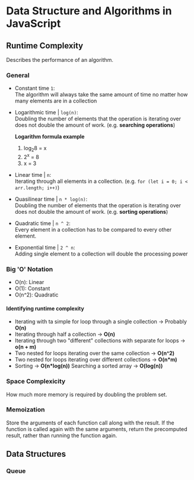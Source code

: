 # Data Structure and Algorithms in JavaScript

## Runtime Complexity
Describes the performance of an algorithm.

### General 
- Constant time `1`:  
The algorithm will always take the same amount of time no matter how many elements are in a collection

- Logarithmic time | `log(n)`:  
Doubling the number of elements that the operation is iterating over does not double the amount of work. (e.g. **searching operations**)

  **Logarithm formula example**  
  1. log<sub>2</sub>8 = x
  2. 2<sup>x</sup> = 8
  3. x = 3

- Linear time | `n`:  
Iterating through all elements in a collection. (e.g. `for (let i = 0; i < arr.length; i++)`)

- Quasilinear time | `n * log(n)`:  
Doubling the number of elements that the operation is iterating over does not double the amount of work. (e.g. **sorting operations**)

- Quadratic time | `n ^ 2`:  
Every element in a collection has to be compared to every other element.

- Exponential time | `2 ^ n`:  
Adding single element to a collection will double the processing power

### Big 'O' Notation
- O(n): Linear
- O(1): Constant
- O(n^2): Quadratic

#### Identifying runtime complexity
- Iterating with ta simple for loop through a single collection -> Probably **O(n)**
- Iterating through half a collection -> **O(n)**
- Iterating through two "different" collections with separate for loops -> **o(n + m)**
- Two nested for loops iterating over the same collection -> **O(n^2)**
- Two nested for loops iterating over different collections -> **O(n*m)**
- Sorting -> **O(n*log(n))**
Searching a sorted array -> **O(log(n))**

### Space Complexicity
How much more memory is required by doubling the problem set.

### Memoization
Store the arguments of each function call along with the result. If the function is called again with the same arguments, return the precomputed result, rather than running the function again.

## Data Structures
### Queue
